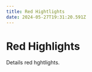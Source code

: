 ```yaml
---
title: Red Hightlights
date: 2024-05-27T19:31:20.591Z
---
```


# Red Highlights

Details red hghtlights.